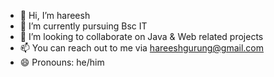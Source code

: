- 👋 Hi, I’m hareesh 
- 🌱 I’m currently pursuing Bsc IT
- 💞️ I’m looking to collaborate on Java & Web related projects
- 📫 You can reach out to me via hareeshgurung@gmail.com
- 😄 Pronouns: he/him

<!---
hareeshgg/hareeshgg is a ✨ special ✨ repository because its `README.md` (this file) appears on your GitHub profile.
You can click the Preview link to take a look at your changes.
--->
